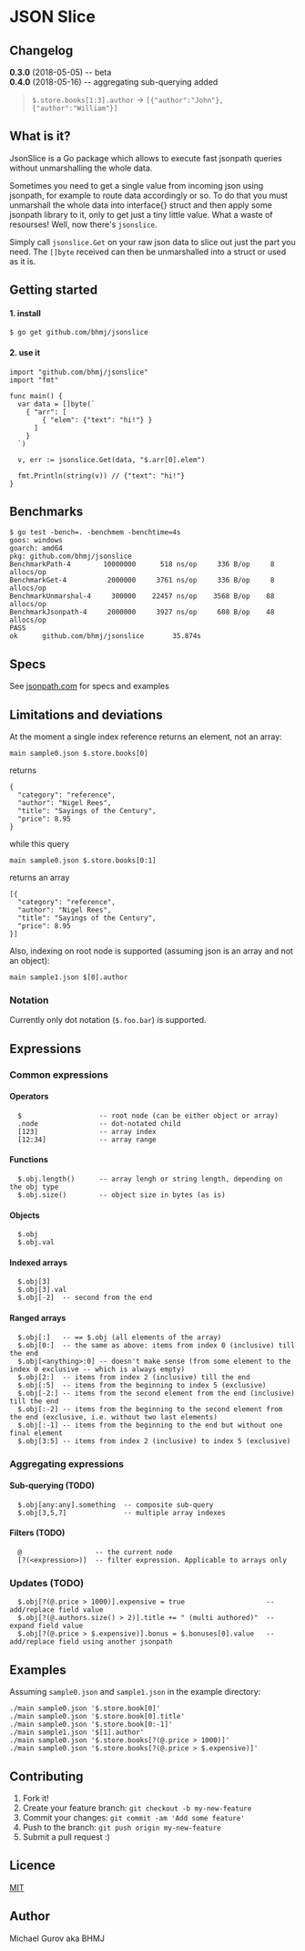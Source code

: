 # JSON Slice

## Changelog

**0.3.0** (2018-05-05) -- beta  
**0.4.0** (2018-05-16) -- aggregating sub-querying added  
> `$.store.books[1:3].author` -> `[{"author":"John"}, {"author":"William"}]`

## What is it?

JsonSlice is a Go package which allows to execute fast jsonpath queries without unmarshalling the whole data.  

Sometimes you need to get a single value from incoming json using jsonpath, for example to route data accordingly or so. To do that you must unmarshall the whole data into interface{} struct and then apply some jsonpath library to it, only to get just a tiny little value. What a waste of resourses! Well, now there's `jsonslice`.

Simply call `jsonslice.Get` on your raw json data to slice out just the part you need. The `[]byte` received can then be unmarshalled into a struct or used as it is.

## Getting started

#### 1. install

```
$ go get github.com/bhmj/jsonslice
```

#### 2. use it

```
import "github.com/bhmj/jsonslice"
import "fmt"

func main() {
  var data = []byte(`
    { "arr": [ 
        { "elem": {"text": "hi!"} } 
      ]
    }
  `)

  v, err := jsonslice.Get(data, "$.arr[0].elem")

  fmt.Println(string(v)) // {"text": "hi!"}
}
```

## Benchmarks

```
$ go test -bench=. -benchmem -benchtime=4s
goos: windows
goarch: amd64
pkg: github.com/bhmj/jsonslice
BenchmarkPath-4        10000000      518 ns/op     336 B/op     8 allocs/op
BenchmarkGet-4          2000000     3761 ns/op     336 B/op     8 allocs/op
BenchmarkUnmarshal-4     300000    22457 ns/op    3568 B/op    88 allocs/op
BenchmarkJsonpath-4     2000000     3927 ns/op     608 B/op    48 allocs/op
PASS
ok      github.com/bhmj/jsonslice       35.874s
```

## Specs

See [jsonpath.com](http://jsonpath.com) for specs and examples

## Limitations and deviations

At the moment a single index reference returns an element, not an array:  
```
main sample0.json $.store.books[0]
```
returns  
```
{
  "category": "reference",
  "author": "Nigel Rees",
  "title": "Sayings of the Century",
  "price": 8.95
}
```
while this query
```
main sample0.json $.store.books[0:1]
```
returns an array 
```
[{
  "category": "reference",
  "author": "Nigel Rees",
  "title": "Sayings of the Century",
  "price": 8.95
}]
```

Also, indexing on root node is supported (assuming json is an array and not an object):  
```
main sample1.json $[0].author
```

### Notation

Currently only dot notation (`$.foo.bar`) is supported.

## Expressions

### Common expressions

#### Operators 
```
  $                   -- root node (can be either object or array)
  .node               -- dot-notated child
  [123]               -- array index
  [12:34]             -- array range
```
#### Functions
```
  $.obj.length()      -- array lengh or string length, depending on the obj type
  $.obj.size()        -- object size in bytes (as is)
```
#### Objects
```
  $.obj
  $.obj.val
```
####  Indexed arrays
```
  $.obj[3]
  $.obj[3].val
  $.obj[-2]  -- second from the end
```
#### Ranged arrays
```
  $.obj[:]   -- == $.obj (all elements of the array)
  $.obj[0:]  -- the same as above: items from index 0 (inclusive) till the end
  $.obj[<anything>:0] -- doesn't make sense (from some element to the index 0 exclusive -- which is always empty)
  $.obj[2:]  -- items from index 2 (inclusive) till the end
  $.obj[:5]  -- items from the beginning to index 5 (exclusive)
  $.obj[-2:] -- items from the second element from the end (inclusive) till the end
  $.obj[:-2] -- items from the beginning to the second element from the end (exclusive, i.e. without two last elements)
  $.obj[:-1] -- items from the beginning to the end but without one final element
  $.obj[3:5] -- items from index 2 (inclusive) to index 5 (exclusive)
```

### Aggregating expressions

#### Sub-querying (TODO)
```
  $.obj[any:any].something  -- composite sub-query
  $.obj[3,5,7]              -- multiple array indexes
```
#### Filters (TODO)
```
  @                  -- the current node
  [?(<expression>)]  -- filter expression. Applicable to arrays only
```

### Updates (TODO)

```
  $.obj[?(@.price > 1000)].expensive = true                    -- add/replace field value
  $.obj[?(@.authors.size() > 2)].title += " (multi authored)"  -- expand field value
  $.obj[?(@.price > $.expensive)].bonus = $.bonuses[0].value   -- add/replace field using another jsonpath 
```

## Examples

  Assuming `sample0.json` and `sample1.json` in the example directory:  

  `./main sample0.json '$.store.book[0]'`  
  `./main sample0.json '$.store.book[0].title'`  
  `./main sample0.json '$.store.book[0:-1]'`  
  `./main sample1.json '$[1].author'`  
  `./main sample0.json '$.store.books[?(@.price > 1000)]'`  
  `./main sample0.json '$.store.books[?(@.price > $.expensive)]'`  
  
## Contributing
1. Fork it!
2. Create your feature branch: `git checkout -b my-new-feature`
3. Commit your changes: `git commit -am 'Add some feature'`
4. Push to the branch: `git push origin my-new-feature`
5. Submit a pull request :)

## Licence

[MIT](http://opensource.org/licenses/MIT)

## Author

Michael Gurov aka BHMJ
